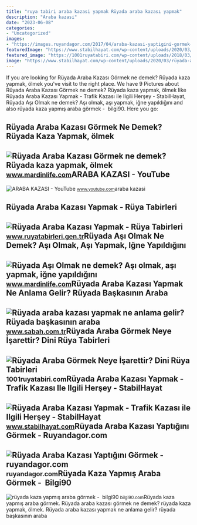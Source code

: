 ```yaml
---
title: "ruya tabiri araba kazasi yapmak Rüyada araba kazası yapmak"
description: "Araba kazasi"
date: "2023-06-08"
categories:
- "Uncategorized"
images:
- "https://images.ruyandagor.com/2017/04/araba-kazasi-yaptigini-gormek-1727.jpg"
featuredImage: "https://www.stabilhayat.com/wp-content/uploads/2020/03/rüyada-araba-kazası-yapmak.jpg"
featured_image: "https://1001ruyatabiri.com/wp-content/uploads/2018/03/ruyada-araba-gormek-araba-almak-araba-surmek-araba-kullanmak-beyaz-araba-kirmizi-araba-kazasi-tabiri2-300x184.png"
image: "https://www.stabilhayat.com/wp-content/uploads/2020/03/rüyada-araba-kazası-yapmak.jpg"
---
```


If you are looking for Rüyada Araba Kazası Görmek ne demek? Rüyada kaza yapmak, ölmek you've visit to the right place. We have 9 Pictures about Rüyada Araba Kazası Görmek ne demek? Rüyada kaza yapmak, ölmek like Rüyada Araba Kazası Yapmak - Trafik Kazası ile Ilgili Herşey - StabilHayat, Rüyada Aşı Olmak ne demek? Aşı olmak, aşı yapmak, iğne yapıldığını and also rüyada kaza yapmış araba görmek - ️ bilgi90. Here you go:

Rüyada Araba Kazası Görmek Ne Demek? Rüyada Kaza Yapmak, ölmek
--------------------------------------------------------------

 ![Rüyada Araba Kazası Görmek ne demek? Rüyada kaza yapmak, ölmek](https://www.mardinlife.com/uploads/2021/07/ruyada-araba-kazasi-gormek-ne-demek-ruyada-kaza-yapmak-kazada-olmek-kazadan-kurtulmak-ne-anlama-gelir-68556.png?234234.234234) <small>www.mardinlife.com</small>ARABA KAZASI - YouTube
----------------------

 ![ARABA KAZASI - YouTube](https://i.ytimg.com/vi/Zw411iq5plg/maxresdefault.jpg) <small>www.youtube.com</small>araba kazasi

Rüyada Araba Kazası Yapmak - Rüya Tabirleri
-------------------------------------------

 ![Rüyada Araba Kazası Yapmak - Rüya Tabirleri](https://www.ruyatabirleri.gen.tr/wp-content/uploads/2016/11/ruyada-araba-kazasi-yapmak-825x510.jpeg) <small>www.ruyatabirleri.gen.tr</small>Rüyada Aşı Olmak Ne Demek? Aşı Olmak, Aşı Yapmak, Iğne Yapıldığını
------------------------------------------------------------------

 ![Rüyada Aşı Olmak ne demek? Aşı olmak, aşı yapmak, iğne yapıldığını](https://www.mardinlife.com/uploads/2021/12/ruyada-asi-olmak-ne-demek-asi-olmak-asi-yapmak-igne-yapildigini-gormek-ruya-tabiri-nedir-108684.png?234234.234234) <small>www.mardinlife.com</small>Rüyada Araba Kazası Yapmak Ne Anlama Gelir? Rüyada Başkasının Araba
-------------------------------------------------------------------

 ![Rüyada araba kazası yapmak ne anlama gelir? Rüyada başkasının araba](https://iasbh.tmgrup.com.tr/f4af08/752/395/0/4/724/384?u=https://isbh.tmgrup.com.tr/sbh/2021/08/31/ruyada-araba-kazasi-yapmak-ne-anlama-gelir-ruyada-baskasinin-araba-kazasi-yaptigini-gormek-ne-demek-1630405746401.jpg) <small>www.sabah.com.tr</small>Rüyada Araba Görmek Neye İşarettir? Dini Rüya Tabirleri
-------------------------------------------------------

 ![Rüyada Araba Görmek Neye İşarettir? Dini Rüya Tabirleri](https://1001ruyatabiri.com/wp-content/uploads/2018/03/ruyada-araba-gormek-araba-almak-araba-surmek-araba-kullanmak-beyaz-araba-kirmizi-araba-kazasi-tabiri2-300x184.png) <small>1001ruyatabiri.com</small>Rüyada Araba Kazası Yapmak - Trafik Kazası Ile Ilgili Herşey - StabilHayat
--------------------------------------------------------------------------

 ![Rüyada Araba Kazası Yapmak - Trafik Kazası ile Ilgili Herşey - StabilHayat](https://www.stabilhayat.com/wp-content/uploads/2020/03/rüyada-araba-kazası-yapmak.jpg) <small>www.stabilhayat.com</small>Rüyada Araba Kazası Yaptığını Görmek - Ruyandagor.com
-----------------------------------------------------

 ![Rüyada Araba Kazası Yaptığını Görmek - ruyandagor.com](https://images.ruyandagor.com/2017/04/araba-kazasi-yaptigini-gormek-1727.jpg) <small>ruyandagor.com</small>Rüyada Kaza Yapmış Araba Görmek - ️ Bilgi90
-------------------------------------------

 ![rüyada kaza yapmış araba görmek - ️ bilgi90](https://cdn.yeniakit.com.tr/images/news/625/ruyada-araba-kazasi-gormek-ruyada-araba-kazasi-yapmak-ne-demek-h1612780639-370459.jpg) <small>bilgi90.com</small>Rüyada kaza yapmış araba görmek. Rüyada araba kazası görmek ne demek? rüyada kaza yapmak, ölmek. Rüyada araba kazası yapmak ne anlama gelir? rüyada başkasının araba
